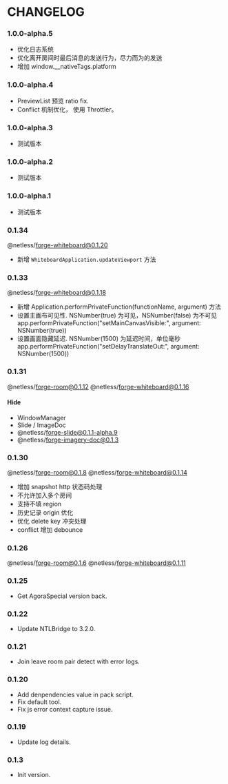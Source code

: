 # CHANGELOG

### 1.0.0-alpha.5

- 优化日志系统
- 优化离开房间时最后消息的发送行为，尽力而为的发送
- 增加 window.__nativeTags.platform

### 1.0.0-alpha.4

- PreviewList 预览 ratio fix.
- Conflict 机制优化， 使用 Throttler。

### 1.0.0-alpha.3

- 测试版本

### 1.0.0-alpha.2

- 测试版本

### 1.0.0-alpha.1

- 测试版本
  
### 0.1.34

@netless/forge-whiteboard@0.1.20

-  新增 `WhiteboardApplication.updateViewport` 方法
 
### 0.1.33

@netless/forge-whiteboard@0.1.18

- 新增 Application.performPrivateFunction(functionName, argument) 方法
- 设置主画布可见性. NSNumber(true) 为可见，NSNumber(false) 为不可见
  app.performPrivateFunction("setMainCanvasVisible:", argument: NSNumber(true))
- 设置画面隐藏延迟. NSNumber(1500) 为延迟时间，单位毫秒
  app.performPrivateFunction("setDelayTranslateOut:", argument: NSNumber(1500))

### 0.1.31

@netless/forge-room@0.1.12
@netless/forge-whiteboard@0.1.16

#### Hide

- WindowManager
- Slide / ImageDoc
- @netless/forge-slide@0.1.1-alpha.9
- @netless/forge-imagery-doc@0.1.3

### 0.1.30

@netless/forge-room@0.1.8
@netless/forge-whiteboard@0.1.14

- 增加 snapshot http 状态码处理
- 不允许加入多个房间
- 支持不填 region
- 历史记录 origin 优化
- 优化 delete key 冲突处理
- conflict 增加 debounce

### 0.1.26

@netless/forge-room@0.1.6
@netless/forge-whiteboard@0.1.11

### 0.1.25

- Get AgoraSpecial version back.

### 0.1.22

- Update NTLBridge to 3.2.0.

### 0.1.21

- Join leave room pair detect with error logs.

### 0.1.20

- Add denpendencies value in pack script.
- Fix default tool.
- Fix js error context capture issue.

### 0.1.19

- Update log details.

### 0.1.3

- Init version.

